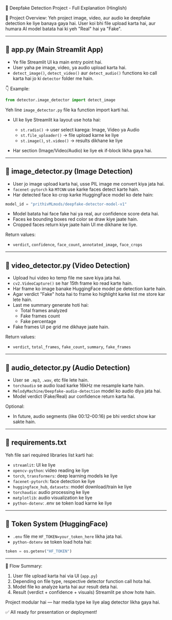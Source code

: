 
🧠 Deepfake Detection Project - Full Explanation (Hinglish)

📁 Project Overview:
Yeh project image, video, aur audio ke deepfake detection ke liye banaya gaya hai. User koi bhi file upload karta hai, aur humara AI model batata hai ki yeh "Real" hai ya "Fake".

---------------------------------------------
🔧 app.py (Main Streamlit App)
---------------------------------------------
- Ye file Streamlit UI ka main entry point hai.
- User yaha pe image, video, ya audio upload karta hai.
- `detect_image()`, `detect_video()` aur `detect_audio()` functions ko call karta hai jo ki `detector` folder me hain.

👇 Example:
```python
from detector.image_detector import detect_image
```
Yeh line `image_detector.py` file ka function import karti hai.

- UI ke liye Streamlit ka layout use hota hai:
  - `st.radio()` -> user select karega: Image, Video ya Audio
  - `st.file_uploader()` -> file upload karne ke liye
  - `st.image()`, `st.video()` -> results dikhane ke liye

- Har section (Image/Video/Audio) ke liye ek if-block likha gaya hai.

---------------------------------------------
🧠 image_detector.py (Image Detection)
---------------------------------------------
- User jo image upload karta hai, usse PIL image me convert kiya jata hai.
- `facenet-pytorch` ka `MTCNN` use karke faces detect karte hain.
- Har detected face ko crop karke HuggingFace model ko dete hain:
```python
model_id = "prithivMLmods/deepfake-detector-model-v1"
```
- Model batata hai face fake hai ya real, aur confidence score deta hai.
- Faces ke bounding boxes red color se draw kiye jaate hain.
- Cropped faces return kiye jaate hain UI me dikhane ke liye.

Return values:
- `verdict`, `confidence`, `face_count`, `annotated_image`, `face_crops`

---------------------------------------------
🎥 video_detector.py (Video Detection)
---------------------------------------------
- Upload hui video ko temp file me save kiya jata hai.
- `cv2.VideoCapture()` se har 15th frame ko read karte hain.
- Har frame ko image banake HuggingFace model pe detection karte hain.
- Agar verdict "Fake" hota hai to frame ko highlight karke list me store kar lete hain.
- Last me summary generate hoti hai:
  - Total frames analyzed
  - Fake frames count
  - Fake percentage
- Fake frames UI pe grid me dikhaye jaate hain.

Return values:
- `verdict`, `total_frames`, `fake_count`, `summary`, `fake_frames`

---------------------------------------------
🎵 audio_detector.py (Audio Detection)
---------------------------------------------
- User se `.mp3`, `.wav`, etc file lete hain.
- `torchaudio` se audio load karke 16kHz me resample karte hain.
- `MelodyMachine/Deepfake-audio-detection` model ko audio diya jata hai.
- Model verdict (Fake/Real) aur confidence return karta hai.

Optional:
- In future, audio segments (like 00:12–00:16) pe bhi verdict show kar sakte hain.

---------------------------------------------
📁 requirements.txt
---------------------------------------------
Yeh file sari required libraries list karti hai:

- `streamlit`: UI ke liye
- `opencv-python`: video reading ke liye
- `torch`, `transformers`: deep learning models ke liye
- `facenet-pytorch`: face detection ke liye
- `huggingface_hub`, `datasets`: model download/train ke liye
- `torchaudio`: audio processing ke liye
- `matplotlib`: audio visualization ke liye
- `python-dotenv`: .env se token load karne ke liye

---------------------------------------------
🔐 Token System (HuggingFace)
---------------------------------------------
- `.env` file me `HF_TOKEN=your_token_here` likha jata hai.
- `python-dotenv` se token load hota hai:
```python
token = os.getenv("HF_TOKEN")
```

---------------------------------------------
🔗 Flow Summary:
1. User file upload karta hai via UI (`app.py`)
2. Depending on file type, respective detector function call hota hai.
3. Model file ko analyze karta hai aur result deta hai.
4. Result (verdict + confidence + visuals) Streamlit pe show hote hain.

Project modular hai — har media type ke liye alag detector likha gaya hai.

✅ All ready for presentation or deployment!
